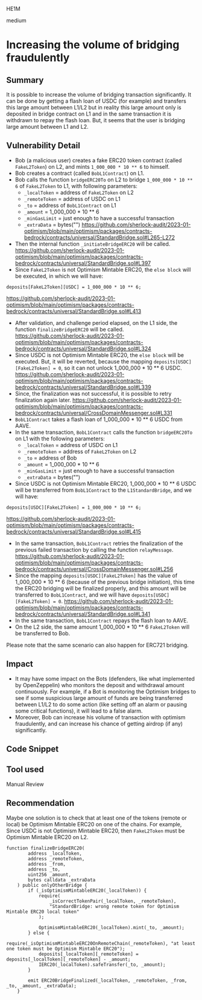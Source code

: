 HE1M

medium

# Increasing the volume of bridging fraudulently

## Summary

It is possible to increase the volume of bridging transaction significantly. It can be done by getting a flash loan of USDC (for example) and transfers this large amount between L1/L2 but in reality this large amount only is deposited in bridge contract on L1 and in the same transaction it is withdrawn to repay the flash loan. But, it seems that the user is bridging large amount between L1 and L2. 

## Vulnerability Detail

 - Bob (a malicious user) creates a fake ERC20 token contract (called `FakeL2Token`) on L2, and mints `1_000_000 * 10 ** 6` to himself.
 - Bob creates a contract (called `BobL1Contract`) on L1.
 - Bob calls the function `bridgeERC20To` on L2 to bridge `1_000_000 * 10 ** 6` of `FakeL2Token` to L1, with following parameters:
   - `_localToken` = address of `FakeL2Token` on L2
   - `_remoteToken` = address of USDC on L1
   - `_to` = address of `BobL1Contract` on L1
   - `_amount` = 1_000_000 * 10 ** 6
   - `_minGasLimit` = just enough to have a successful transaction
   - `_extraData` = bytes("")
https://github.com/sherlock-audit/2023-01-optimism/blob/main/optimism/packages/contracts-bedrock/contracts/universal/StandardBridge.sol#L265-L272
 - Then the internal function `_initiateBridgeERC20` will be called.
https://github.com/sherlock-audit/2023-01-optimism/blob/main/optimism/packages/contracts-bedrock/contracts/universal/StandardBridge.sol#L397
 - Since `FakeL2Token` is not Optimism Mintable ERC20, the `else block` will be executed, in which we will have:
 ```solidity
deposits[FakeL2Token][USDC] = 1_000_000 * 10 ** 6;
```
 https://github.com/sherlock-audit/2023-01-optimism/blob/main/optimism/packages/contracts-bedrock/contracts/universal/StandardBridge.sol#L413
 - After validation, and challenge period elapsed, on the L1 side, the function `finalizeBridgeERC20` will be called.
 https://github.com/sherlock-audit/2023-01-optimism/blob/main/optimism/packages/contracts-bedrock/contracts/universal/StandardBridge.sol#L324
 - Since USDC is not Optimism Mintable ERC20, the `else block` will be executed. But, it will be reverted, because the mapping `deposits[USDC][FakeL2Token] = 0`, so it can not unlock 1_000_000 * 10 ** 6 USDC. 
 https://github.com/sherlock-audit/2023-01-optimism/blob/main/optimism/packages/contracts-bedrock/contracts/universal/StandardBridge.sol#L339
 - Since, the finalization was not successful, it is possible to retry finalization again later.
 https://github.com/sherlock-audit/2023-01-optimism/blob/main/optimism/packages/contracts-bedrock/contracts/universal/CrossDomainMessenger.sol#L331
 - `BobL1Contract` takes a flash loan of 1_000_000 * 10 ** 6 USDC from AAVE.
 - In the same transaction, `BobL1Contract` calls the function `bridgeERC20To` on L1 with the following parameters:
    - `_localToken` = address of USDC on L1
   - `_remoteToken` = address of `FakeL2Token` on L2 
   - `_to` = address of Bob
   - `_amount` = 1_000_000 * 10 ** 6
   - `_minGasLimit` = just enough to have a successful transaction
   - `_extraData` = bytes("")
 - Since USDC is not Optimism Mintable ERC20, 1_000_000 * 10 ** 6 USDC will be transferred from `BobL1Contract` to the `L1StandardBridge`, and we will have:
```solidity
deposits[USDC][FakeL2Token] = 1_000_000 * 10 ** 6;
```
 https://github.com/sherlock-audit/2023-01-optimism/blob/main/optimism/packages/contracts-bedrock/contracts/universal/StandardBridge.sol#L415
 - In the same transaction, `BobL1Contract` retries the finalization of the previous failed transaction by calling the function `relayMessage`. 
 https://github.com/sherlock-audit/2023-01-optimism/blob/main/optimism/packages/contracts-bedrock/contracts/universal/CrossDomainMessenger.sol#L256
 - Since the mapping `deposits[USDC][FakeL2Token]` has the value of 1_000_000 * 10 ** 6 (because of the previous bridge initiation), this time the ERC20 bridging will be finalized properly, and this amount will be transferred to `BobL1Contract`, and we will have `deposits[USDC][FakeL2Token] = 0`.
 https://github.com/sherlock-audit/2023-01-optimism/blob/main/optimism/packages/contracts-bedrock/contracts/universal/StandardBridge.sol#L341
 - In the same transaction, `BobL1Contract` repays the flash loan to AAVE.
 - On the L2 side, the same amount 1_000_000 * 10 ** 6 `FakeL2Token` will be transferred to Bob.

Please note that the same scenario can also happen for ERC721 bridging.

## Impact
 - It may have some impact on the Bots (defenders, like what implemented by OpenZeppelin) who monitors the deposit and withdrawal amount continuously. For example, if a Bot is monitoring the Optimism bridges to see if some suspicious large amount of funds are being transferred between L1/L2 to do some action (like setting off an alarm or pausing some critical functions), it will lead to a false alarm.
 - Moreover, Bob can increase his volume of transaction with optimism fraudulently, and can increase his chance of getting airdrop (if any) significantly.
## Code Snippet

## Tool used

Manual Review

## Recommendation
Maybe one solution is to check that at least one of the tokens (remote or local) be Optimism Mintable ERC20 on one of the chains. For example, Since USDC is not Optimism Mintable ERC20, then `FakeL2Token` must be Optimism Mintable ERC20 on L2.
```solidity
function finalizeBridgeERC20(
        address _localToken,
        address _remoteToken,
        address _from,
        address _to,
        uint256 _amount,
        bytes calldata _extraData
    ) public onlyOtherBridge {
        if (_isOptimismMintableERC20(_localToken)) {
            require(
                _isCorrectTokenPair(_localToken, _remoteToken),
                "StandardBridge: wrong remote token for Optimism Mintable ERC20 local token"
            );

            OptimismMintableERC20(_localToken).mint(_to, _amount);
        } else {
            require(_isOptimismMintableERC20OnRemoteChain(_remoteToken), "at least one token must be Optimism Mintable ERC20");
            deposits[_localToken][_remoteToken] = deposits[_localToken][_remoteToken] - _amount;
            IERC20(_localToken).safeTransfer(_to, _amount);
        }

        emit ERC20BridgeFinalized(_localToken, _remoteToken, _from, _to, _amount, _extraData);
    }
```